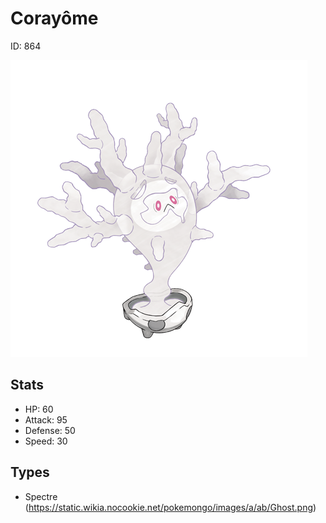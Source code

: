 # Corayôme


ID: 864

![](https://raw.githubusercontent.com/PokeAPI/sprites/master/sprites/pokemon/other/official-artwork/864.png "Corayôme")

## Stats


 - HP: 60
 - Attack: 95
 - Defense: 50
 - Speed: 30

## Types


 - Spectre (https://static.wikia.nocookie.net/pokemongo/images/a/ab/Ghost.png)
